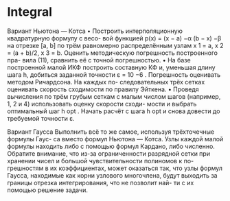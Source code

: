 # Integral

Вариант Ньютона — Котса
• Построить интерполяционную квадратурную формулу с весо-
вой функцией p(x) = (x − a) −α (b − x) −β на отрезке [a, b] по
трём равномерно распределённым узлам x 1 = a, x 2 = (a + b)/2,
x 3 = b. Оценить методическую погрешность построенного пра-
вила (11), сравнить её с точной погрешностью.
• На базе построенной малой ИКФ построить составную КФ и,
уменьшая длину шага h, добиться заданной точности ε = 10 −6 .
Погрешность оценивать методом Ричардсона. На каждых по-
следовательных трёх сетках оценивать скорость сходимости по
правилу Эйткена.
• Проведя вычисления по трём грубым сеткам с малым числом
шагов (например, 1, 2 и 4) использовать оценку скорости сходи-
мости и выбрать оптимальный шаг h opt . Начать расчёт c шага
h opt и снова довести до требуемой точности ε.

Вариант Гаусса
Выполнить всё то же самое, используя трёхточечные формулы Гаус-
са вместо формул Ньютона — Котса. Узлы каждой малой формулы
находить либо с помощью формул Кардано, либо численно.
Обратите внимание, что из-за ограниченности разрядной сетки
при хранении чисел и большой чувствительности полиномов к по-
грешностям в их коэффициентах, может оказаться так, что узлы
формул Гаусса, находимые как корни узлового многочлена, будут
выходить за границы отрезка интегрирования, что не позволит най-
ти с их помощью решение задачи.

